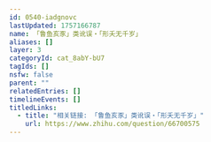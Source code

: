```yaml
---
id: 0540-iadgnovc
lastUpdated: 1757166787
name: 「鲁鱼亥豕」类讹误・「形夭无千岁」
aliases: []
layer: 3
categoryId: cat_8abY-bU7
tagIds: []
nsfw: false
parent: ""
relatedEntries: []
timelineEvents: []
titledLinks:
  - title: "相关链接: 「鲁鱼亥豕」类讹误・「形夭无千岁」"
    url: https://www.zhihu.com/question/66700575
---
```


